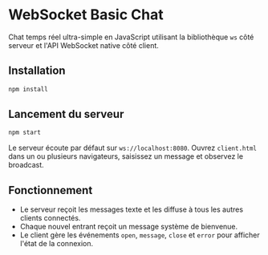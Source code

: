 # WebSocket Basic Chat

Chat temps réel ultra-simple en JavaScript utilisant la bibliothèque `ws` côté serveur et l'API WebSocket native côté client.

## Installation

```bash
npm install
```

## Lancement du serveur

```bash
npm start
```

Le serveur écoute par défaut sur `ws://localhost:8080`. Ouvrez `client.html` dans un ou plusieurs navigateurs, saisissez un message et observez le broadcast.

## Fonctionnement

- Le serveur reçoit les messages texte et les diffuse à tous les autres clients connectés.
- Chaque nouvel entrant reçoit un message système de bienvenue.
- Le client gère les événements `open`, `message`, `close` et `error` pour afficher l'état de la connexion.
